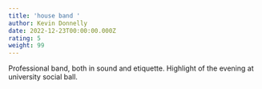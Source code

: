 ```yaml
---
title: 'house band '
author: Kevin Donnelly
date: 2022-12-23T00:00:00.000Z
rating: 5
weight: 99
---
```


Professional band, both in sound and etiquette. Highlight of the evening at university social ball.
